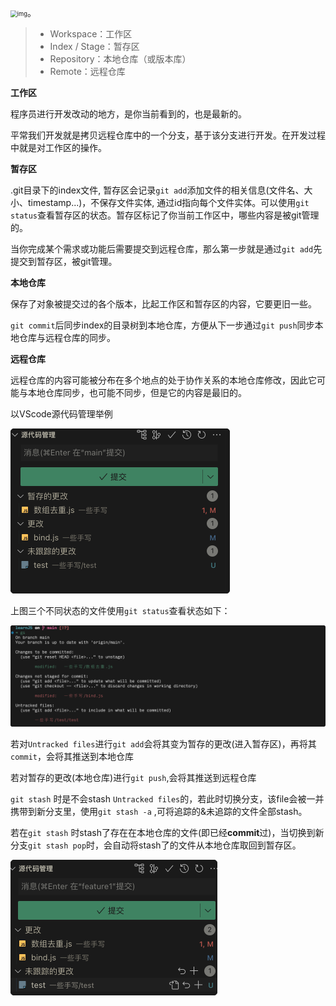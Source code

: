 <img src="https://www.ruanyifeng.com/blogimg/asset/2015/bg2015120901.png" alt="img" style="zoom:67%;" />。

> - Workspace：工作区
> - Index / Stage：暂存区
> - Repository：本地仓库（或版本库）
> - Remote：远程仓库

**工作区**

程序员进行开发改动的地方，是你当前看到的，也是最新的。

平常我们开发就是拷贝远程仓库中的一个分支，基于该分支进行开发。在开发过程中就是对工作区的操作。

**暂存区**

.git目录下的index文件, 暂存区会记录`git add`添加文件的相关信息(文件名、大小、timestamp...)，不保存文件实体, 通过id指向每个文件实体。可以使用`git status`查看暂存区的状态。暂存区标记了你当前工作区中，哪些内容是被git管理的。

当你完成某个需求或功能后需要提交到远程仓库，那么第一步就是通过`git add`先提交到暂存区，被git管理。

**本地仓库**

保存了对象被提交过的各个版本，比起工作区和暂存区的内容，它要更旧一些。

`git commit`后同步index的目录树到本地仓库，方便从下一步通过`git push`同步本地仓库与远程仓库的同步。

**远程仓库**

远程仓库的内容可能被分布在多个地点的处于协作关系的本地仓库修改，因此它可能与本地仓库同步，也可能不同步，但是它的内容是最旧的。



以VScode源代码管理举例

<img src="https://raw.githubusercontent.com/zhedieya/MyPics/main/typora-img/image-20220922220932118.png" alt="image-20220922220932118" style="zoom:50%;" />

上图三个不同状态的文件使用`git status`查看状态如下：

<img src="https://raw.githubusercontent.com/zhedieya/MyPics/main/typora-img/image-20220922220527162.png" alt="image-20220922220527162" style="zoom:80%;" />

若对`Untracked files`进行`git add`会将其变为暂存的更改(进入暂存区)，再将其`commit`，会将其推送到本地仓库

若对暂存的更改(本地仓库)进行`git push`,会将其推送到远程仓库



`git stash` 时是不会stash `Untracked files`的，若此时切换分支，该file会被一并携带到新分支里，使用`git stash -a` ,可将追踪的&未追踪的文件全部stash。

若在`git stash` 时stash了存在在本地仓库的文件(即已经**commit**过)，当切换到新分支`git stash pop`时，会自动将stash了的文件从本地仓库取回到暂存区。

<img src="https://raw.githubusercontent.com/zhedieya/MyPics/main/typora-img/image-20220922224818837.png" alt="image-20220922224818837" style="zoom:50%;" />

